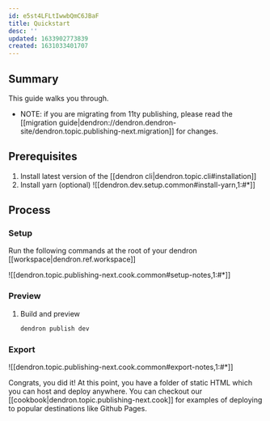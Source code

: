 ```yaml
---
id: e5st4LFLtIwwbQmC6JBaF
title: Quickstart
desc: ''
updated: 1633902773839
created: 1631033401707
---
```


## Summary 

This guide walks you through. 

- NOTE: if you are migrating from 11ty publishing, please read the [[migration guide|dendron://dendron.dendron-site/dendron.topic.publishing-next.migration]] for changes.

## Prerequisites
1. Install latest version of the [[dendron cli|dendron.topic.cli#installation]]
1. Install yarn (optional)
![[dendron.dev.setup.common#install-yarn,1:#*]]

## Process

### Setup
Run the following commands at the root of your dendron [[workspace|dendron.ref.workspace]]

![[dendron.topic.publishing-next.cook.common#setup-notes,1:#*]]

### Preview
1. Build and preview
    ```sh
    dendron publish dev
    ```
    
### Export

![[dendron.topic.publishing-next.cook.common#export-notes,1:#*]]

Congrats, you did it! At this point, you have a folder of static HTML which you can host and deploy anywhere. You can checkout our [[cookbook|dendron.topic.publishing-next.cook]] for examples of deploying to popular destinations like Github Pages.

